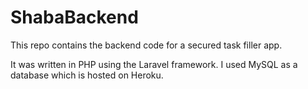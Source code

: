 # ShabaBackend


This repo contains the backend code for a secured task filler app.

It was written in PHP using the Laravel framework.
I used MySQL as a database which is hosted on Heroku.


